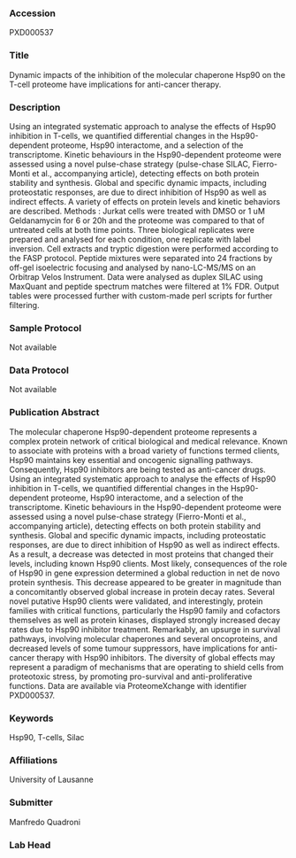 ### Accession
PXD000537

### Title
Dynamic impacts of the inhibition of the molecular chaperone Hsp90 on the T-cell proteome have implications for anti-cancer therapy.

### Description
Using an integrated systematic approach to analyse the effects of Hsp90 inhibition in T-cells, we quantified differential changes in the Hsp90-dependent proteome, Hsp90 interactome, and a selection of the transcriptome. Kinetic behaviours in the Hsp90-dependent proteome were assessed using a novel pulse-chase strategy (pulse-chase SILAC, Fierro-Monti et al., accompanying article), detecting effects on both protein stability and synthesis. Global and specific dynamic impacts, including proteostatic responses, are due to direct inhibition of Hsp90 as well as indirect effects. A variety of effects on protein levels and kinetic behaviors are described. Methods : Jurkat cells were treated with DMSO or 1 uM Geldanamycin for 6 or 20h and the proteome was compared to that of untreated cells at both time points. Three biological replicates were prepared and analysed for each condition, one replicate with label inversion. Cell extracts and tryptic digestion were performed according to the FASP protocol. Peptide mixtures were separated into 24 fractions by off-gel isoelectric focusing and analysed by nano-LC-MS/MS on an Orbitrap Velos Instrument.  Data were analysed as duplex SILAC using MaxQuant and peptide spectrum matches were filtered at 1% FDR. Output tables were processed further with custom-made perl scripts for further filtering.

### Sample Protocol
Not available

### Data Protocol
Not available

### Publication Abstract
The molecular chaperone Hsp90-dependent proteome represents a complex protein network of critical biological and medical relevance. Known to associate with proteins with a broad variety of functions termed clients, Hsp90 maintains key essential and oncogenic signalling pathways. Consequently, Hsp90 inhibitors are being tested as anti-cancer drugs. Using an integrated systematic approach to analyse the effects of Hsp90 inhibition in T-cells, we quantified differential changes in the Hsp90-dependent proteome, Hsp90 interactome, and a selection of the transcriptome. Kinetic behaviours in the Hsp90-dependent proteome were assessed using a novel pulse-chase strategy (Fierro-Monti et al., accompanying article), detecting effects on both protein stability and synthesis. Global and specific dynamic impacts, including proteostatic responses, are due to direct inhibition of Hsp90 as well as indirect effects. As a result, a decrease was detected in most proteins that changed their levels, including known Hsp90 clients. Most likely, consequences of the role of Hsp90 in gene expression determined a global reduction in net de novo protein synthesis. This decrease appeared to be greater in magnitude than a concomitantly observed global increase in protein decay rates. Several novel putative Hsp90 clients were validated, and interestingly, protein families with critical functions, particularly the Hsp90 family and cofactors themselves as well as protein kinases, displayed strongly increased decay rates due to Hsp90 inhibitor treatment. Remarkably, an upsurge in survival pathways, involving molecular chaperones and several oncoproteins, and decreased levels of some tumour suppressors, have implications for anti-cancer therapy with Hsp90 inhibitors. The diversity of global effects may represent a paradigm of mechanisms that are operating to shield cells from proteotoxic stress, by promoting pro-survival and anti-proliferative functions. Data are available via ProteomeXchange with identifier PXD000537.

### Keywords
Hsp90, T-cells, Silac

### Affiliations
University of Lausanne

### Submitter
Manfredo Quadroni

### Lab Head


